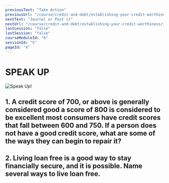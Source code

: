 ```yaml
---
previousText: "Take Action"
previousUrl: "/course/credit-and-debt/establishing-your-credit-worthiness/activities"
nextText: "Journal or Post it"
nextUrl: "/course/credit-and-debt/establishing-your-credit-worthiness/journal-or-post-it"
lastLession: "false"
lastSession: "false"
courseModuleId: "6"
sessionId: "5"
pageId: "4"
---
```



# SPEAK UP

![Speak Up!](/assets/img/lets-talk-about-it.png)

## 1. A credit score of 700, or above is generally considered good a score of 800 is considered to be excellent most consumers have credit scores that fall between 600 and 750. If a person does not have a good credit score, what are some of the ways they can begin to repair it?

<sparkle-feed-post assignment-name="If a person does not have a good credit score, what are some of the ways they can begin to repair it?" ></sparkle-feed-post>

## 2. Living loan free is a good way to stay financially secure, and it is possible. Name several ways to live loan free.
<sparkle-feed-post assignment-name="Name several ways to live loan free." ></sparkle-feed-post>


